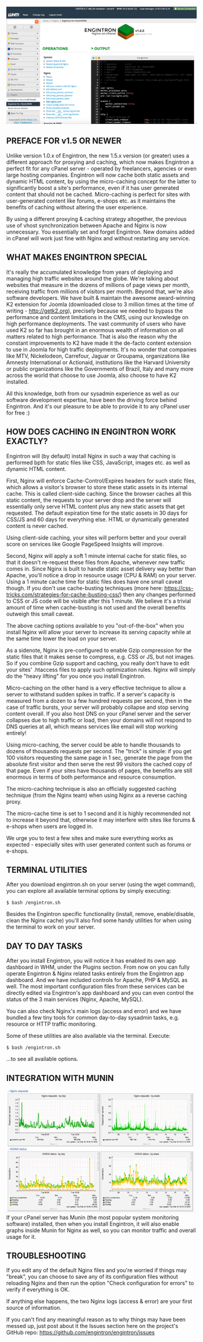![Engintron Backend](./images/screenshots/1.6.0_20160216.png)
## PREFACE FOR v1.5 OR NEWER

Unlike version 1.0.x of Engintron, the new 1.5.x version (or greater) uses a different approach for proxying and caching, which now makes Engintron a perfect fit for any cPanel server - operated by freelancers, agencies or even large hosting companies. Engintron will now cache both static assets and dynamic HTML content, by using the micro-caching concept for the latter to significantly boost a site's performance, even if it has user generated content that should not be cached. Micro-caching is perfect for sites with user-generated content like forums, e-shops etc. as it maintains the benefits of caching without altering the user experience.

By using a different proxying & caching strategy altogether, the previous use of vhost synchronization between Apache and Nginx is now unnecessary. You essentially set and forget Engintron. New domains added in cPanel will work just fine with Nginx and without restarting any service.


## WHAT MAKES ENGINTRON SPECIAL

It's really the accumulated knowledge from years of deploying and managing high traffic websites around the globe. We're talking about websites that measure in the dozens of millions of page views per month, receiving traffic from millions of visitors per month. Beyond that, we're also software developers. We have built & maintain the awesome award-winning K2 extension for Joomla (downloaded close to 3 million times at the time of writing - http://getk2.org), precisely because we needed to bypass the performance and content limitations in the CMS, using our knowledge on high performance deployments. The vast community of users who have used K2 so far has brought in an enormous wealth of information on all matters related to high performance. That is also the reason why the constant improvements to K2 have made it the de-facto content extension to use in Joomla for high traffic deployments. It's no wonder that companies like MTV, Nickelodeon, Carrefour, Jaguar or Groupama, organizations like Amnesty International or Actionaid, institutions like the Harvard University or public organizations like the Governments of Brazil, Italy and many more across the world that choose to use Joomla, also choose to have K2 installed.

All this knowledge, both from our sysadmin experience as well as our software development expertise, have been the driving force behind Engintron. And it's our pleasure to be able to provide it to any cPanel user for free :)


## HOW DOES CACHING IN ENGINTRON WORK EXACTLY?

Engintron will (by default) install Nginx in such a way that caching is performed bpth for static files like CSS, JavaScript, images etc. as well as dynamic HTML content.

First, Nginx will enforce Cache-Control/Expires headers for such static files, which allows a visitor's browser to store these static assets in its internal cache. This is called client-side caching. Since the browser caches all this static content, the requests to your server drop and the server will essentially only serve HTML content plus any new static assets that get requested. The default expiration time for the static assets in 30 days for CSS/JS and 60 days for everything else. HTML or dynamically generated content is never cached.

Using client-side caching, your sites will perform better and your overall score on services like Google PageSpeed Insights will improve.

Second, Nginx will apply a soft 1 minute internal cache for static files, so that it doesn't re-request these files from Apache, whenever new traffic comes in. Since Nginx is built to handle static asset delivery way better than Apache, you'll notice a drop in resource usage (CPU & RAM) on your server. Using a 1 minute cache time for static files does have one small caveat though. If you don't use cache-busting techniques (more here: https://css-tricks.com/strategies-for-cache-busting-css/) then any changes performed to CSS or JS code will be visible after this 1 minute. We believe it's a trivial amount of time when cache-busting is not used and the overall benefits outweigh this small caveat.

The above caching options available to you "out-of-the-box" when you install Nginx will allow your server to increase its serving capacity while at the same time lower the load on your server.

As a sidenote, Nginx is pre-configured to enable Gzip compression for the static files that it makes sense to compress, e.g. CSS or JS, but not images. So if you combine Gzip support and caching, you really don't have to edit your sites' .htaccess files to apply such optimization rules. Nginx will simply do the "heavy lifting" for you once you install Engintron.

Micro-caching on the other hand is a very effective technique to allow a server to withstand sudden spikes in traffic. If a server's capacity is measured from a dozen to a few hundred requests per second, then in the case of traffic bursts, your server will probably collapse and stop serving content overall. If you also host DNS on your cPanel server and the server collapses due to high traffic or load, then your domains will not respond to DNS queries at all, which means services like email will stop working entirely!

Using micro-caching, the server could be able to handle thousands to dozens of thousands requests per second. The "trick" is simple: if you get 100 visitors requesting the same page in 1 sec, generate the page from the absolute first visitor and then serve the rest 99 visitors the cached copy of that page. Even if your sites have thousands of pages, the benefits are still enormous in terms of both performance and resource consumption.

The micro-caching technique is also an officially suggested caching technique (from the Nginx team) when using Nginx as a reverse caching proxy.

The micro-cache time is set to 1 second and it is highly recommended not to increase it beyond that, otherwise it may interfere with sites like forums & e-shops when users are logged in.

We urge you to test a few sites and make sure everything works as expected - especially sites with user generated content such as forums or e-shops.


## TERMINAL UTILITIES

After you download engintron.sh on your server (using the wget command), you can explore all available terminal options by simply executing:

```
$ bash /engintron.sh
```

Besides the Engintron specific functionality (install, remove, enable/disable, clean the Nginx cache) you'll also find some handy utilities for when using the terminal to work on your server.

 
## DAY TO DAY TASKS

After you install Engintron, you will notice it has enabled its own app dashboard in WHM, under the Plugins section. From now on you can fully operate Engintron & Nginx related tasks entirely from the Engintron app dashboard. And we have included controls for Apache, PHP & MySQL as well. The most important configuration files from these services can be directly edited via Engintron's app dashboard and you can even control the status of the 3 main services (Nginx, Apache, MySQL).

You can also check Nginx's main logs (access and error) and we have bundled a few tiny tools for common day-to-day sysadmin tasks, e.g. resource or HTTP traffic monitoring.

Some of these utilities are also available via the terminal. Execute:

```
$ bash /engintron.sh
```

...to see all available options.


## INTEGRATION WITH MUNIN

![Nginx on Munin](./images/screenshots/1.6.0_nginx_on_munin.png)
If your cPanel server has Munin (the most popular system monitoring software) installed, then when you install Engintron, it will also enable graphs inside Munin for Nginx as well, so you can monitor traffic and overall usage for it.


## TROUBLESHOOTING

If you edit any of the default Nginx files and you're worried if things may "break", you can choose to save any of its configuration files without reloading Nginx and then run the option "Check configuration for errors" to verify if everything is OK.

If anything else happens, the two Nginx logs (access & error) are your first source of information.

If you can't find any meaningful reason as to why things may have been messed up, just post about it the Issues section here on the project's GitHub repo: https://github.com/engintron/engintron/issues